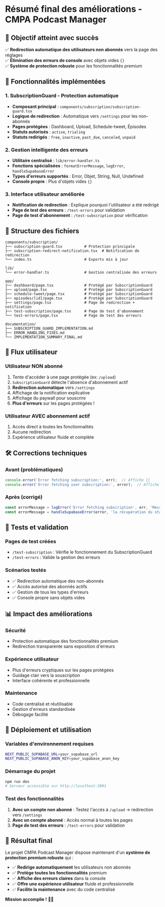 # Résumé final des améliorations - CMPA Podcast Manager

## 🎯 **Objectif atteint avec succès**

✅ **Redirection automatique des utilisateurs non abonnés** vers la page des réglages  
✅ **Élimination des erreurs de console** avec objets vides `{}`  
✅ **Système de protection robuste** pour les fonctionnalités premium  

## 🚀 **Fonctionnalités implémentées**

### 1. **SubscriptionGuard - Protection automatique**
- **Composant principal** : `components/subscription/subscription-guard.tsx`
- **Logique de redirection** : Automatique vers `/settings` pour les non-abonnés
- **Pages protégées** : Dashboard, Upload, Schedule-tweet, Épisodes
- **Statuts autorisés** : `active`, `trialing`
- **Statuts redirigés** : `free`, `inactive`, `past_due`, `canceled`, `unpaid`

### 2. **Gestion intelligente des erreurs**
- **Utilitaire centralisé** : `lib/error-handler.ts`
- **Fonctions spécialisées** : `formatErrorMessage`, `logError`, `handleSupabaseError`
- **Types d'erreurs supportés** : Error, Objet, String, Null, Undefined
- **Console propre** : Plus d'objets vides `{}`

### 3. **Interface utilisateur améliorée**
- **Notification de redirection** : Explique pourquoi l'utilisateur a été redirigé
- **Page de test des erreurs** : `/test-errors` pour validation
- **Page de test d'abonnement** : `/test-subscription` pour vérification

## 📁 **Structure des fichiers**

```
components/subscription/
├── subscription-guard.tsx          # Protection principale
├── subscription-redirect-notification.tsx  # Notification de redirection
└── index.ts                        # Exports mis à jour

lib/
└── error-handler.ts                # Gestion centralisée des erreurs

app/
├── dashboard/page.tsx              # Protégé par SubscriptionGuard
├── upload/page.tsx                 # Protégé par SubscriptionGuard
├── schedule-tweet/page.tsx         # Protégé par SubscriptionGuard
├── episodes/[id]/page.tsx          # Protégé par SubscriptionGuard
├── settings/page.tsx               # Page de redirection + notification
├── test-subscription/page.tsx      # Page de test d'abonnement
└── test-errors/page.tsx            # Page de test des erreurs

documentation/
├── SUBSCRIPTION_GUARD_IMPLEMENTATION.md
├── ERROR_HANDLING_FIXES.md
└── IMPLEMENTATION_SUMMARY_FINAL.md
```

## 🔄 **Flux utilisateur**

### **Utilisateur NON abonné**
1. Tente d'accéder à une page protégée (ex: `/upload`)
2. `SubscriptionGuard` détecte l'absence d'abonnement actif
3. **Redirection automatique** vers `/settings`
4. Affichage de la notification explicative
5. Affichage du paywall pour souscrire
6. **Plus d'erreurs** sur les pages protégées !

### **Utilisateur AVEC abonnement actif**
1. Accès direct à toutes les fonctionnalités
2. Aucune redirection
3. Expérience utilisateur fluide et complète

## 🛠️ **Corrections techniques**

### **Avant (problématiques)**
```typescript
console.error('Error fetching subscription:', err);  // Affiche {}
console.error('Error fetching user subscription:', error);  // Affiche {}
```

### **Après (corrigé)**
```typescript
const errorMessage = logError('Error fetching subscription', err, 'Message par défaut');
const errorMessage = handleSupabaseError(error, 'la récupération du statut d\'abonnement');
```

## 🧪 **Tests et validation**

### **Pages de test créées**
- `/test-subscription` : Vérifie le fonctionnement du SubscriptionGuard
- `/test-errors` : Valide la gestion des erreurs

### **Scénarios testés**
- ✅ Redirection automatique des non-abonnés
- ✅ Accès autorisé des abonnés actifs
- ✅ Gestion de tous les types d'erreurs
- ✅ Console propre sans objets vides

## 📊 **Impact des améliorations**

### **Sécurité**
- Protection automatique des fonctionnalités premium
- Redirection transparente sans exposition d'erreurs

### **Expérience utilisateur**
- Plus d'erreurs cryptiques sur les pages protégées
- Guidage clair vers la souscription
- Interface cohérente et professionnelle

### **Maintenance**
- Code centralisé et réutilisable
- Gestion d'erreurs standardisée
- Débogage facilité

## 🚀 **Déploiement et utilisation**

### **Variables d'environnement requises**
```bash
NEXT_PUBLIC_SUPABASE_URL=your_supabase_url
NEXT_PUBLIC_SUPABASE_ANON_KEY=your_supabase_anon_key
```

### **Démarrage du projet**
```bash
npm run dev
# Serveur accessible sur http://localhost:3001
```

### **Test des fonctionnalités**
1. **Avec un compte non abonné** : Testez l'accès à `/upload` → redirection vers `/settings`
2. **Avec un compte abonné** : Accès normal à toutes les pages
3. **Page de test des erreurs** : `/test-errors` pour validation

## 🎉 **Résultat final**

Le projet CMPA Podcast Manager dispose maintenant d'un **système de protection premium robuste** qui :

- ✅ **Redirige automatiquement** les utilisateurs non abonnés
- ✅ **Protège toutes les fonctionnalités** premium
- ✅ **Affiche des erreurs claires** dans la console
- ✅ **Offre une expérience utilisateur** fluide et professionnelle
- ✅ **Facilite la maintenance** avec du code centralisé

**Mission accomplie !** 🎯✨
